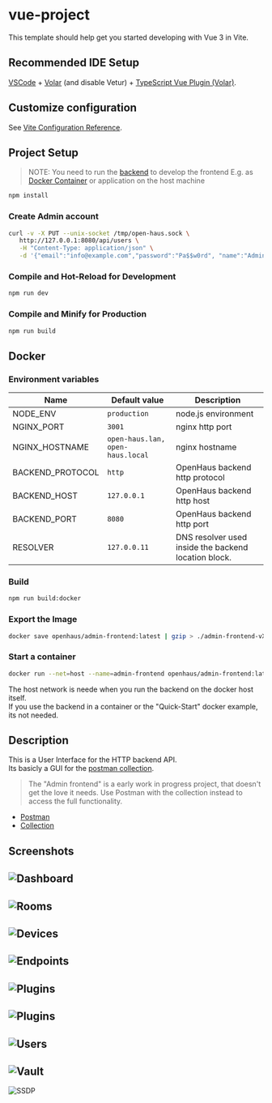 # vue-project

This template should help get you started developing with Vue 3 in Vite.

## Recommended IDE Setup

[VSCode](https://code.visualstudio.com/) + [Volar](https://marketplace.visualstudio.com/items?itemName=johnsoncodehk.volar) (and disable Vetur) + [TypeScript Vue Plugin (Volar)](https://marketplace.visualstudio.com/items?itemName=johnsoncodehk.vscode-typescript-vue-plugin).

## Customize configuration

See [Vite Configuration Reference](https://vitejs.dev/config/).

## Project Setup

> NOTE: You need to run the [backend](https://github.com/OpenHausIO/backend) to develop the frontend
> E.g. as [Docker Container](https://github.com/OpenHausIO/backend/blob/main/docs/DOCKER.md) or application on the host machine

```sh
npm install
```

### Create Admin account
```sh
curl -v -X PUT --unix-socket /tmp/open-haus.sock \
   http://127.0.0.1:8080/api/users \
   -H "Content-Type: application/json" \
   -d '{"email":"info@example.com","password":"Pa$$w0rd", "name":"Administrator", "enabled": "true", "admin": "true"}'
```

### Compile and Hot-Reload for Development

```sh
npm run dev
```

### Compile and Minify for Production

```sh
npm run build
```

## Docker

### Environment variables
| Name             | Default value                    | Description                                          |
| ---------------- | -------------------------------- | ---------------------------------------------------- |
| NODE_ENV         | `production`                     | node.js environment                                  |
| NGINX_PORT       | `3001`                           | nginx http port                                      |
| NGINX_HOSTNAME   | `open-haus.lan, open-haus.local` | nginx hostname                                       |
| BACKEND_PROTOCOL | `http`                           | OpenHaus backend http protocol                       |
| BACKEND_HOST     | `127.0.0.1`                      | OpenHaus backend http host                           |
| BACKEND_PORT     | `8080`                           | OpenHaus backend http port                           |
| RESOLVER         | `127.0.0.11`                     | DNS resolver used inside the backend location block. |

### Build
```sh
npm run build:docker
```

### Export the Image
```sh
docker save openhaus/admin-frontend:latest | gzip > ./admin-frontend-vX.X.X-docker.tgz
```

### Start a container
```sh
docker run --net=host --name=admin-frontend openhaus/admin-frontend:latest
```
The host network is neede when you run the backend on the docker host itself.<br />
If you use the backend in a container or the "Quick-Start" docker example, its not needed.

## Description
This is a User Interface for the HTTP backend API.<br />
Its basicly a GUI for the [postman collection](https://github.com/OpenHausIO/backend/blob/dev/postman.json).

> The "Admin frontend" is a early work in progress project, that doesn't get the love it needs.
> Use Postman with the collection instead to access the full functionality. 

- [Postman](https://www.postman.com/)
- [Collection](https://raw.githubusercontent.com/OpenHausIO/backend/dev/postman.json)

## Screenshots
![Dashboard](./docs/img/dashboard.png)
--
![Rooms](./docs/img/rooms.png)
--
![Devices](./docs/img/devices.png)
--
![Endpoints](./docs/img/endpoints.png)
--
![Plugins](./docs/img/plugins.png)
--
![Plugins](./docs/img/plugins-install.png)
--
![Users](./docs/img/users.png)
--
![Vault](./docs/img/vault.png)
--
![SSDP](./docs/img/ssdp.png)